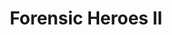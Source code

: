 ---
title:          Forensic Heroes II
slug:           fh2

names:
  chinese:      法證先鋒II
genre:          modern
episodes:       30
broadcast:
  start:        2008-05-18
  end:          2008-06-17
producer:       Mui Siu-Ching
starring:       Bobby Au-Yeung, Frankie Lam, Kevin Cheng, Charmaine Sheh, Yoyo Mung
synopsis:       Bomb disposal expert YEUNG SAT-SING (Kevin Cheng) returns from England to visit relatives and he comes across a grenade case by accident. With his tactful and level-headed approach, Sing is highly appraised by Senior Chemist KO YIN-POK (Bobby Au-Yeung) and is being invited to join the Forensic Division. A little while, Sing becomes the division’s rising star. By work, Sing gets back in touch with his long-lost best friend KOO CHAK SUM (Frankie Lam). Sum serves as a forensic writer and he is going to get married soon.<br>Accidentally Sum’s fiancée LAM TING-TING (Linda Chung) is killed in an explosion and Pok’s police girlfriend LEUNG SIU-YAU (Yoyo Mung) also loses the ability of holding a gun in the incident. Yau’s duties are passed to MA KWOK-YING (Charmaine Sheh) from the Narcotics Bureau. Both Sum and Sing find Ying extremely charming with her smart and unfathomable characteristics in case handling.<br> Integrated the laboratory techniques, logical reasoning and forensic knowledge, the trio strive to fight against crimes tremendously. As they get to know each other more and more, the entangled triangle of love also starts to hinder their working relationships.
role:           guest

characters:
  -
    fullname:       Lee Kiu (Cat)
    identity:       Artist Manager
    appearance:     25-29
    guest:          yes
---